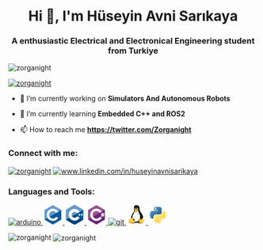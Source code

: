 <h1 align="center">Hi 👋, I'm Hüseyin Avni Sarıkaya</h1>
<h3 align="center">A enthusiastic Electrical and Electronical Engineering student from Turkiye</h3>

<p align="left"> <img src="https://komarev.com/ghpvc/?username=zorganight&label=Profile%20views&color=0e75b6&style=flat" alt="zorganight" /> </p>

<p align="left"> <a href="https://twitter.com/zorganight" target="blank"><img src="https://img.shields.io/twitter/follow/zorganight?logo=twitter&style=for-the-badge" alt="zorganight" /></a> </p>

- 🔭 I’m currently working on **Simulators And Autonomous Robots**

- 🌱 I’m currently learning **Embedded C++ and ROS2**

- 📫 How to reach me **https://twitter.com/Zorganight**

<h3 align="left">Connect with me:</h3>
<p align="left">
<a href="https://twitter.com/zorganight" target="blank"><img align="center" src="https://raw.githubusercontent.com/rahuldkjain/github-profile-readme-generator/master/src/images/icons/Social/twitter.svg" alt="zorganight" height="30" width="40" /></a>
<a href="https://linkedin.com/in/www.linkedin.com/in/huseyinavnisarikaya" target="blank"><img align="center" src="https://raw.githubusercontent.com/rahuldkjain/github-profile-readme-generator/master/src/images/icons/Social/linked-in-alt.svg" alt="www.linkedin.com/in/huseyinavnisarikaya" height="30" width="40" /></a>
</p>

<h3 align="left">Languages and Tools:</h3>
<p align="left"> <a href="https://www.arduino.cc/" target="_blank" rel="noreferrer"> <img src="https://cdn.worldvectorlogo.com/logos/arduino-1.svg" alt="arduino" width="40" height="40"/> </a> <a href="https://www.cprogramming.com/" target="_blank" rel="noreferrer"> <img src="https://raw.githubusercontent.com/devicons/devicon/master/icons/c/c-original.svg" alt="c" width="40" height="40"/> </a> <a href="https://www.w3schools.com/cpp/" target="_blank" rel="noreferrer"> <img src="https://raw.githubusercontent.com/devicons/devicon/master/icons/cplusplus/cplusplus-original.svg" alt="cplusplus" width="40" height="40"/> </a> <a href="https://www.w3schools.com/cs/" target="_blank" rel="noreferrer"> <img src="https://raw.githubusercontent.com/devicons/devicon/master/icons/csharp/csharp-original.svg" alt="csharp" width="40" height="40"/> </a> <a href="https://git-scm.com/" target="_blank" rel="noreferrer"> <img src="https://www.vectorlogo.zone/logos/git-scm/git-scm-icon.svg" alt="git" width="40" height="40"/> </a> <a href="https://www.linux.org/" target="_blank" rel="noreferrer"> <img src="https://raw.githubusercontent.com/devicons/devicon/master/icons/linux/linux-original.svg" alt="linux" width="40" height="40"/> </a> <a href="https://www.python.org" target="_blank" rel="noreferrer"> <img src="https://raw.githubusercontent.com/devicons/devicon/master/icons/python/python-original.svg" alt="python" width="40" height="40"/> </a> </p>

<p><img align="left" src="https://github-readme-stats.vercel.app/api/top-langs?username=zorganight&show_icons=true&locale=en&layout=compact" alt="zorganight" /></p>

<p>&nbsp;<img align="center" src="https://github-readme-stats.vercel.app/api?username=zorganight&show_icons=true&locale=en" alt="zorganight" /></p>
